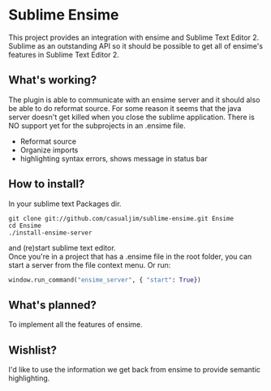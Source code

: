 # Sublime Ensime

This project provides an integration with ensime and Sublime Text Editor 2.
Sublime as an outstanding API so it should be possible to get all of ensime's features in Sublime Text Editor 2.

## What's working?
The plugin is able to communicate with an ensime server and it should also be able to do reformat source. 
For some reason it seems that the java server doesn't get killed when you close the sublime application.
There is NO support yet for the subprojects in an .ensime file.

  * Reformat source
  * Organize imports
  * highlighting syntax errors, shows message in status bar
  

## How to install?

In your sublime text Packages dir.  

```
git clone git://github.com/casualjim/sublime-ensime.git Ensime
cd Ensime
./install-ensime-server
```

and (re)start sublime text editor.  
Once you're in a project that has a .ensime file in the root folder, you can start a server from the file context menu. Or run:

```python
window.run_command("ensime_server", { "start": True})
```

## What's planned?
To implement all the features of ensime.

## Wishlist?
I'd like to use the information we get back from ensime to provide semantic highlighting.
